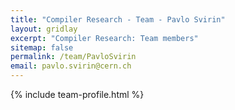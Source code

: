 ```yaml
---
title: "Compiler Research - Team - Pavlo Svirin"
layout: gridlay
excerpt: "Compiler Research: Team members"
sitemap: false
permalink: /team/PavloSvirin
email: pavlo.svirin@cern.ch
---
```


{% include team-profile.html %}
